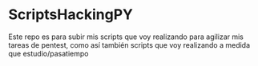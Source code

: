 # ScriptsHackingPY
Este repo es para subir mis scripts que voy realizando para agilizar mis tareas de pentest, como así también scripts que voy realizando a medida que estudio/pasatiempo
